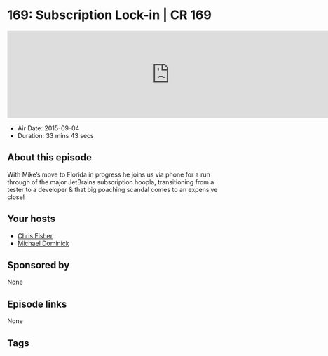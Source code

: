 # 169: Subscription Lock-in | CR 169

<iframe src="https://player.fireside.fm/v2/MLf2ZzhC+EZfphBnm?theme=dark" width="740" height="200" frameborder="0" scrolling="no"></iframe>

* Air Date: 2015-09-04
* Duration: 33 mins 43 secs

## About this episode

With Mike’s move to Florida in progress he joins us via phone for a run through of the major JetBrains subscription hoopla, transitioning from a tester to a developer & that big poaching scandal comes to an expensive close!

## Your hosts
* [Chris Fisher](https://coder.show/hosts/chrislas)
* [Michael Dominick](https://coder.show/hosts/michael)

## Sponsored by

None



## Episode links

None



## Tags

